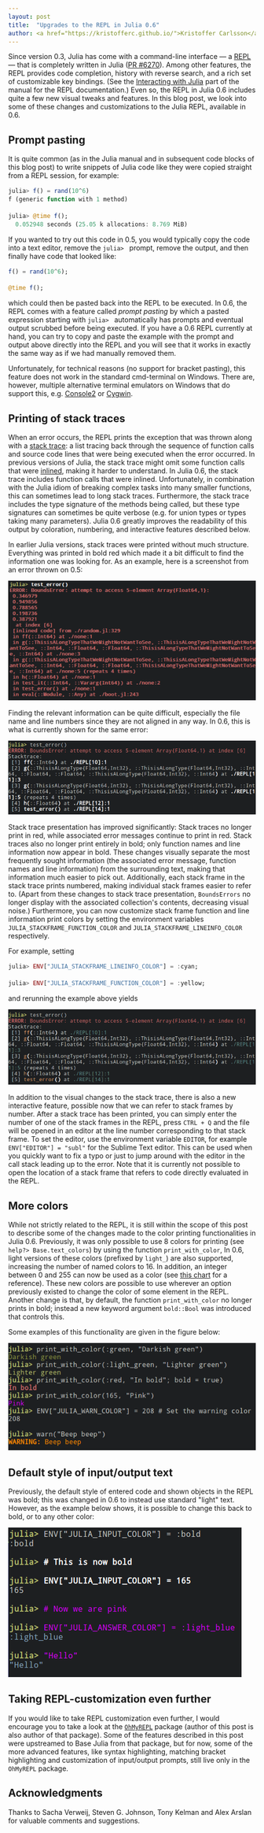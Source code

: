 ```yaml
---
layout: post
title:  "Upgrades to the REPL in Julia 0.6"
author: <a href="https://kristofferc.github.io/">Kristoffer Carlsson</a>
---
```


Since version 0.3, Julia has come with a command-line interface — a [REPL](https://en.wikipedia.org/wiki/Read%E2%80%93eval%E2%80%93print_loop)
 — that is completely written in Julia ([PR #6270](https://github.com/JuliaLang/julia/pull/6270)).
Among other features, the REPL provides code completion, history with reverse search, and a rich set of customizable key bindings. (See the [Interacting with Julia](http://docs.julialang.org/en/stable/manual/interacting-with-julia/) part of the manual for the REPL documentation.)
Even so, the REPL in Julia 0.6 includes quite a few new visual tweaks and features.
In this blog post, we look into some of these changes and customizations to the Julia REPL, available in 0.6.

## Prompt pasting

It is quite common (as in the Julia manual and in subsequent code blocks of this blog post) to write snippets of Julia code like they were copied straight from a REPL session, for example:

```julia
julia> f() = rand(10^6)
f (generic function with 1 method)

julia> @time f();
  0.052948 seconds (25.05 k allocations: 8.769 MiB)
```

If you wanted to try out this code in 0.5, you would typically copy the code into a text editor, remove the `julia> ` prompt, remove the output, and then finally have code that looked like:

```julia
f() = rand(10^6);

@time f();
```

which could then be pasted back into the REPL to be executed.
In 0.6, the REPL comes with a feature called *prompt pasting* by which a pasted expression starting with `julia> ` automatically has prompts and eventual output scrubbed before being executed.
If you have a 0.6 REPL currently at hand, you can try to copy and paste the example with the prompt and output above directly into the REPL and you will see that it works in exactly the same way as if we had manually removed them.

Unfortunately, for technical reasons (no support for bracket pasting), this feature does not work in the standard cmd-terminal on Windows.
There are, however, multiple alternative terminal emulators on Windows that do support this, e.g. [Console2](https://sourceforge.net/projects/console/) or [Cygwin](https://www.cygwin.com/).

## Printing of stack traces

When an error occurs, the REPL prints the exception that was thrown along with a [stack trace](https://en.wikipedia.org/wiki/Stack_trace): a list tracing back through the sequence of function calls and source code lines that were being executed when the error occurred.
In previous versions of Julia, the stack trace might omit some function calls that were [inlined](https://en.wikipedia.org/wiki/Inline_expansion), making it harder to understand.
In Julia 0.6, the stack trace includes function calls that were inlined.
Unfortunately, in combination with the Julia idiom of breaking complex tasks into many smaller functions, this can sometimes lead to long stack traces.
Furthermore, the stack trace includes the type signature of the methods being called, but these type signatures can sometimes be quite verbose (e.g. for union types or types taking many parameters).
Julia 0.6 greatly improves the readability of this output by coloration, numbering, and interactive features described below.

In earlier Julia versions, stack traces were printed without much structure.
Everything was printed in bold red which made it a bit difficult to find the information one was looking for.
As an example, here is a screenshot from an error thrown on 0.5:

![Stacktrace in 0.5](/images/blog/2017-02-24-repl0.6/0.5stacktrace.png)

Finding the relevant information can be quite difficult, especially the file name and line numbers since they are not aligned in any way.
In 0.6, this is what is currently shown for the same error:

![Stacktrace in 0.6](/images/blog/2017-02-24-repl0.6/0.6stacktrace.png)

Stack trace presentation has improved significantly: Stack traces no longer print in red, while associated error messages continue to print in red.
Stack traces also no longer print entirely in bold; only function names and line information now appear in bold.
These changes visually separate the most frequently sought information (the associated error message, function names and line information) from the surrounding text, making that information much easier to pick out.
Additionally, each stack frame in the stack trace prints numbered, making individual stack frames easier to refer to.
(Apart from these changes to stack trace presentation, `BoundsErrors` no longer display with the associated collection's contents, decreasing visual noise.)
Furthermore, you can now customize stack frame function and line information print colors by setting the environment variables `JULIA_STACKFRAME_FUNCTION_COLOR` and `JULIA_STACKFRAME_LINEINFO_COLOR` respectively.

For example, setting

```julia
julia> ENV["JULIA_STACKFRAME_LINEINFO_COLOR"] = :cyan;

julia> ENV["JULIA_STACKFRAME_FUNCTION_COLOR"] = :yellow;
```

and rerunning the example above yields

![Stacktrace in 0.6 with configured colors](/images/blog/2017-02-24-repl0.6/0.6stacktrace_conf.png)

In addition to the visual changes to the stack trace, there is also a new interactive feature, possible now that we can refer to stack frames by number.
After a stack trace has been printed, you can simply enter the number of one of the stack frames in the REPL, press `CTRL + Q` and the file will be opened in
an editor at the line number corresponding to that stack frame.
To set the editor, use the environment variable `EDITOR`, for example `ENV["EDITOR"] = "subl"` for the Sublime Text editor.
This can be used when you quickly want to fix a typo or just to jump around with the editor in the call stack leading up to the error.
Note that it is currently not possible to open the location of a stack frame that refers to code directly evaluated in the REPL.

## More colors

While not strictly related to the REPL, it is still within the scope of this post to describe some of the changes made to the color printing functionalities in Julia 0.6.
Previously, it was only possible to use 8 colors for printing (see `help?> Base.text_colors`) by using the function `print_with_color`,
In 0.6, light versions of these colors (prefixed by `light_`) are also supported, increasing the number of named colors to 16.
In addition, an integer between 0 and 255 can now be used as a color (see [this chart](https://commons.wikimedia.org/wiki/File:Xterm_256color_chart.svg) for a reference).
These new colors are possible to use wherever an option previously existed to change the color of some element in the REPL.
Another change is that, by default, the function `print_with_color` no longer prints in bold; instead a new keyword argument `bold::Bool` was introduced that controls this.

Some examples of this functionality are given in the figure below:

![Colors in 0.6](/images/blog/2017-02-24-repl0.6/0.6colors.png)

## Default style of input/output text

Previously, the default style of entered code and shown objects in the REPL was bold; this was changed in 0.6 to instead use standard "light" text.
However, as the example below shows, it is possible to change this back to bold, or to any other color:

![Input/output text colors in 0.6](/images/blog/2017-02-24-repl0.6/0.6input_output_conf.png)

## Taking REPL-customization even further

If you would like to take REPL customization even further, I would encourage you to take a look at the [`OhMyREPL`](https://github.com/KristofferC/OhMyREPL.julia) package (author of this post is also author of that package).
Some of the features described in this post were upstreamed to Base Julia from that package, but for now, some of the more advanced features, like syntax highlighting, matching bracket highlighting and customization of input/output prompts, still live only in the `OhMyREPL` package.

## Acknowledgments

Thanks to Sacha Verweij, Steven G. Johnson, Tony Kelman and Alex Arslan for valuable comments and suggestions.
